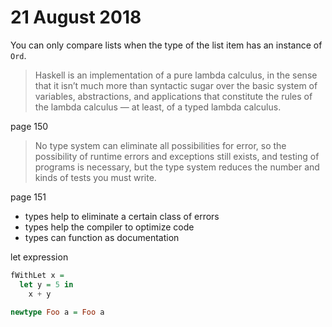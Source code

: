 # 21 August 2018

You can only compare lists when the type of the list item has an instance of 
`Ord`.

> Haskell is an implementation of a pure lambda calculus, in the sense that it 
> isn’t much more than syntactic sugar over the basic system of variables, 
> abstractions, and applications that constitute the rules of the lambda 
> calculus — at least, of a typed lambda calculus.

page 150

> No type system can eliminate all possibilities for error, so the possibility 
> of runtime errors and exceptions still exists, and testing of programs is 
> necessary, but the type system reduces the number and kinds of tests you must 
> write.

page 151

- types help to eliminate a certain class of errors
- types help the compiler to optimize code
- types can function as documentation

let expression

```haskell
fWithLet x =
  let y = 5 in
    x + y
```

```haskell
newtype Foo a = Foo a
```
